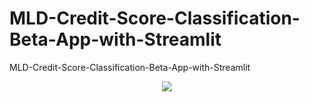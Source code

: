 # MLD-Credit-Score-Classification-Beta-App-with-Streamlit
MLD-Credit-Score-Classification-Beta-App-with-Streamlit

<div align='center'>

![](https://i.ibb.co/ThpWLsz/MLD-credit-score.png)
</div>
